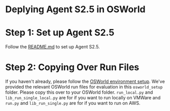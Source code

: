 # Deplying Agent S2.5 in OSWorld

# Step 1: Set up Agent S2.5

Follow the [README.md](https://github.com/simular-ai/Agent-S/blob/main/README.md) to set up Agent S2.5.

# Step 2: Copying Over Run Files

If you haven't already, please follow the [OSWorld environment setup](https://github.com/xlang-ai/OSWorld/blob/main/README.md). We've provided the relevant OSWorld run files for evaluation in this `osworld_setup` folder. Please copy this over to your OSWorld folder. `run_local.py` and `lib_run_single_local.py` are for if you want to run locally on VMWare and `run.py` and `lib_run_single.py` are for if you want to run on AWS.

